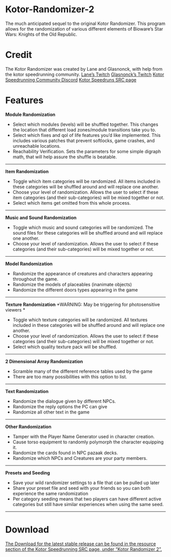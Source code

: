 # Kotor-Randomizer-2
The much anticipated sequel to the original Kotor Randomizer. This program allows for the randomization of various different elements of Bioware’s Star Wars: Knights of the Old Republic.

# Credit
The Kotor Randomizer was created by Lane and Glasnonck, with help from the kotor speedrunning community.
[Lane’s Twitch](https://www.twitch.tv/lane_m)
[Glasnonck’s Twitch](https://www.twitch.tv/glasnonck)
[Kotor Speedrunning Community Discord](http://discord.gg/Q2uPRVu)
[Kotor Speedruns SRC page](https://www.speedrun.com/kotor1)

# Features
**Module Randomization**
* Select which modules (levels) will be shuffled together. This changes the location that different load zones/module transitions take you to.
* Select which fixes and qol of life features you’d like implemented. This includes various patches that prevent softlocks, game crashes, and unreachable locations.
* Reachability Verification. Sets the parameters for some simple digraph math, that will help assure the shuffle is beatable.
---
**Item Randomization**
* Toggle which item categories will be randomized. All items included in these categories will be shuffled around and will replace one another. 
* Choose your level of randomization. Allows the user to select if these item categories (and their sub-categories) will be mixed together or not.
* Select which items get omitted from this whole process.
---
**Music and Sound Randomization**
* Toggle which music and sound categories will be randomized. The sound files for these categories will be shuffled around and will replace one another.
*  Choose your level of randomization. Allows the user to select if these categories (and their sub-categories) will be mixed together or not.
---
**Model Randomization**
* Randomize the appearance of creatures and characters appearing throughout the game.
* Randomize the models of placeables (inanimate objects) 
* Randomize the different doors types appearing in the game
---
**Texture Randomization**
*WARNING: May be triggering for photosensitive viewers *
* Toggle which texture categories will be randomized. All textures included in these categories will be shuffled around and will replace one another. 
*  Choose your level of randomization. Allows the user to select if these categories (and their sub-categories) will be mixed together or not.
* Select which quality texture pack will be shuffled.
---
**2 Dimensional Array Randomization**
* Scramble many of the different reference tables used by the game
* There are too many possibilities with this option to list.
---
**Text Randomization**
* Randomize the dialogue given by different NPCs.
* Randomize the reply options the PC can give
* Randomize all other text in the game
---
**Other Randomization**
* Tamper with the Player Name Generator used in character creation.
* Cause torso equipment to randomly polymorph the character equipping it.
* Randomize the cards found in NPC pazaak decks.
* Randomize which NPCs and Creatures are your party members.
---
**Presets and Seeding**
* Save your wild randomizer settings to a file that can be pulled up later
* Share your preset file and seed with your friends so you can both experience the same randomization
* Per category seeding means that two players can have different active categories but still have similar experiences when using the same seed.
---

# Download
[The Download for the latest stable release can be found in the resource section of the Kotor Speedrunning SRC page, under “Kotor Randomizer 2”.](https://www.speedrun.com/kotor1/resources)

